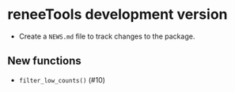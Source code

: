 # reneeTools development version

- Create a `NEWS.md` file to track changes to the package.

## New functions

- `filter_low_counts()` (#10)
